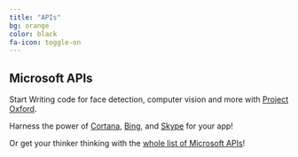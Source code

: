 ```yaml
---
title: "APIs"
bg: orange
color: black
fa-icon: toggle-on
---
```


## Microsoft APIs

Start Writing code for face detection, computer vision and more with [Project Oxford](https://www.projectoxford.ai/). 

Harness the power of [Cortana](https://channel9.msdn.com/Blogs/Dev-Inspiration/What-Developers-Need-To-Know-About-the-Cortana-API), [Bing](http://www.bing.com/dev/en-us/dev-center), and [Skype](http://www.skype.com/en/developer/) for your app!

Or get your thinker thinking with the [whole list of Microsoft APIs](https://msdn.microsoft.com/en-us/library/)!
